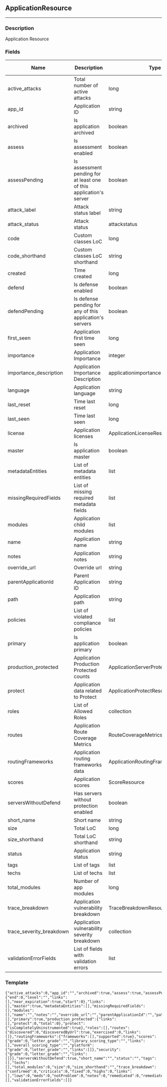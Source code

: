 ## ApplicationResource
---
### Description
Application Resource
### Fields
| Name | Description | Type | Allowed Values | Required |
| ---- | ----------- | ---- | -------------- | -------- |
| active_attacks | Total number of active attacks | long |  | false |
| app_id | Application ID | string |  | false |
| archived | Is application archived | boolean |  | false |
| assess | Is assessment enabled | boolean |  | false |
| assessPending | Is assessment pending for at least one of this application&#x27;s server | boolean |  | false |
| attack_label | Attack status label | string |  | false |
| attack_status | Attack status | attackstatus |  | false |
| code | Custom classes LoC | long |  | false |
| code_shorthand | Custom classes LoC shorthand | string |  | false |
| created | Time created | long |  | false |
| defend | Is defense enabled | boolean |  | false |
| defendPending | Is defense pending for any of this application&#x27;s servers | boolean |  | false |
| first_seen | Application first time seen | long |  | false |
| importance | Application Importance | integer |  | false |
| importance_description | Application Importance Description | applicationimportance |  | false |
| language | Application language | string |  | false |
| last_reset | Time last reset | long |  | false |
| last_seen | Time last seen | long |  | false |
| license | Application licenses | ApplicationLicenseResource |  | false |
| master | Is application master | boolean |  | false |
| metadataEntities | List of metadata entities | list |  | false |
| missingRequiredFields | List of missing required metadata fields | list |  | false |
| modules | Application child modules | list |  | false |
| name | Application name | string |  | false |
| notes | Application notes | string |  | false |
| override_url | Override url | string |  | false |
| parentApplicationId | Parent Application ID | string |  | false |
| path | Application path | string |  | false |
| policies | List of violated compliance policies | list |  | false |
| primary | Is application primary | boolean |  | false |
| production_protected | Application Production Protected counts | ApplicationServerProtectionResource |  | false |
| protect | Application data related to Protect | ApplicationProtectResource |  | false |
| roles | List of Allowed Roles | collection |  | false |
| routes | Application Route Coverage Metrics | RouteCoverageMetricsResource |  | false |
| routingFrameworks | Application routing frameworks data | ApplicationRoutingFrameworkResource |  | false |
| scores | Application scores | ScoreResource |  | false |
| serversWithoutDefend | Has servers without protection enabled | boolean |  | false |
| short_name | Short name | string |  | false |
| size | Total LoC | long |  | false |
| size_shorthand | Total LoC shorthand | string |  | false |
| status | Application status | string |  | false |
| tags | List of tags | list |  | false |
| techs | List of techs | list |  | false |
| total_modules | Number of app modules | long |  | false |
| trace_breakdown | Application vulnerability breakdown | TraceBreakdownResource |  | false |
| trace_severity_breakdown | Application vulnerability severity breakdown | collection |  | false |
| validationErrorFields | List of fields with validation errors | list |  | false |
### Template
```
{"active_attacks":0,"app_id":"","archived":true,"assess":true,"assessPending":true,"attack_label":"","attack_status":"","created":0,"code":0,"code_shorthand":"","defend":true,"defendPending":true,"first_seen":0,"importance":0,"importance_description":"","language":"","last_reset":0,"last_seen":0,"license":{"end":0,"level":"","links":[],"near_expiration":true,"start":0},"links":[],"master":true,"metadataEntities":[],"missingRequiredFields":[],"modules":[],"name":"","notes":"","override_url":"","parentApplicationId":"","path":"","policies":[],"primary":true,"production_protected":{"links":[],"protect":0,"total":0},"protect":{"isCompletelyUninstrumented":true},"roles":[],"routes":{"discovered":0,"discoveredByUrl":true,"exercised":0,"links":[]},"routingFrameworks":{"frameworks":[],"supported":true},"scores":{"grade":0,"letter_grade":"","library_scoring_type":"","links":[],"overall_scoring_type":"","platform":{"grade":0,"letter_grade":"","links":[]},"security":{"grade":0,"letter_grade":"","links":[]}},"serversWithoutDefend":true,"short_name":"","status":"","tags":[],"techs":[],"total_modules":0,"size":0,"size_shorthand":"","trace_breakdown":{"confirmed":0,"criticals":0,"fixed":0,"highs":0,"links":[],"lows":0,"meds":0,"notProblem":0,"notes":0,"remediated":0,"remediatedAutoVerified":0,"reported":0,"safes":0,"suspicious":0,"traces":0,"triaged":0},"trace_severity_breakdown":[],"validationErrorFields":[]}
```
